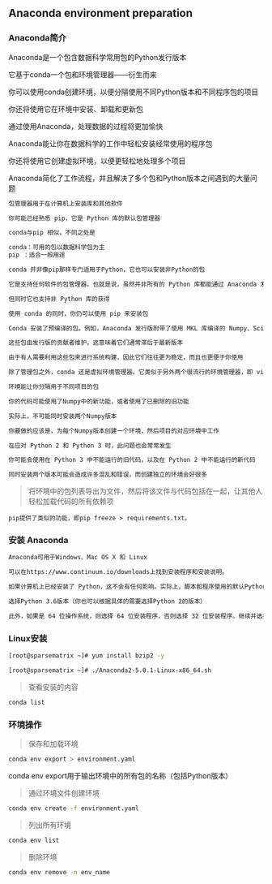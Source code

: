 ## Anaconda environment preparation

### Anaconda简介

Anaconda是一个包含数据科学常用包的Python发行版本

它基于conda一个包和环境管理器——衍生而来

你可以使用conda创建环境，以便分隔使用不同Python版本和不同程序包的项目

你还将使用它在环境中安装、卸载和更新包

通过使用Anaconda，处理数据的过程将更加愉快

Anaconda能让你在数据科学的工作中轻松安装经常使用的程序包

你还将使用它创建虚拟环境，以便更轻松地处理多个项目

Anaconda简化了工作流程，并且解决了多个包和Python版本之间遇到的大量问题

```bash
包管理器用于在计算机上安装库和其他软件

你可能已经熟悉 pip，它是 Python 库的默认包管理器

conda与pip 相似，不同之处是

conda：可用的包以数据科学包为主
pip ：适合一般用途

conda 并非像pip那样专门适用于Python，它也可以安装非Python的包

它是支持任何软件的包管理器。也就是说，虽然并非所有的 Python 库都能通过 Anaconda 发行版和 conda 获得

但同时它也支持非 Python 库的获得

使用 conda 的同时，你仍可以使用 pip 来安装包

Conda 安装了预编译的包。例如，Anaconda 发行版附带了使用 MKL 库编译的 Numpy、Scipy 和 Scikit-learn，从而加快了各种数学运算的速度

这些包由发行版的贡献者维护，这意味着它们通常滞后于最新版本

由于有人需要利用这些包来进行系统构建，因此它们往往更为稳定，而且也更便于你使用
```

```bash
除了管理包之外，conda 还是虚拟环境管理器。它类似于另外两个很流行的环境管理器，即 virtualenv和pyenv。

环境能让你分隔用于不同项目的包

你的代码可能使用了Numpy中的新功能，或者使用了已删除的旧功能

实际上，不可能同时安装两个Numpy版本

你要做的应该是，为每个Numpy版本创建一个环境，然后项目的对应环境中工作

在应对 Python 2 和 Python 3 时，此问题也会常常发生

你可能会使用在 Python 3 中不能运行的旧代码，以及在 Python 2 中不能运行的新代码

同时安装两个版本可能会造成许多混乱和错误，而创建独立的环境会好很多
```

>将环境中的包列表导出为文件，然后将该文件与代码包括在一起，让其他人轻松加载代码的所有依赖项

```
pip提供了类似的功能，即pip freeze > requirements.txt。
```

### 安装 Anaconda

```bash
Anaconda可用于Windows、Mac OS X 和 Linux

可以在https://www.continuum.io/downloads上找到安装程序和安装说明。
```

```bash
如果计算机上已经安装了 Python，这不会有任何影响。实际上，脚本和程序使用的默认Python是Anaconda附带的 Python。

选择Python 3.6版本（你也可以根据具体的需要选择Python 2的版本）

此外，如果是 64 位操作系统，则选择 64 位安装程序，否则选择 32 位安装程序。继续并选择合适的版本，然后安装它。之后，继续进行！
```

### Linux安装

```bash
[root@sparsematrix ~]# yum install bzip2 -y
```

```bash
[root@sparsematrix ~]# ./Anaconda2-5.0.1-Linux-x86_64.sh
```

>查看安装的内容

```bash
conda list
```

### 环境操作

>保存和加载环境

```bash
conda env export > environment.yaml
```

conda env export用于输出环境中的所有包的名称（包括Python版本）

>通过环境文件创建环境

```bash
conda env create -f environment.yaml
```

>列出所有环境

```bash
conda env list 
```

>删除环境

```bash
conda env remove -n env_name
```
